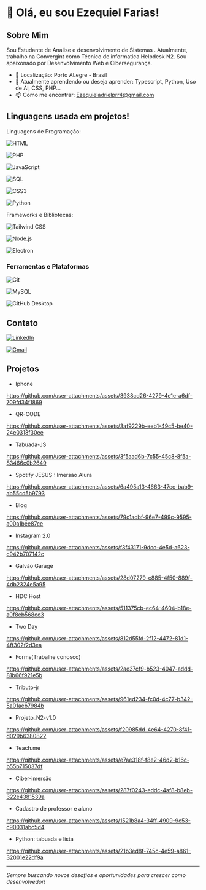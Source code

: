 # 👋 Olá, eu sou Ezequiel Farias!



## Sobre Mim

Sou Estudante de Analise e desenvolvimento de Sistemas . Atualmente, trabalho na Convergint como Técnico de informatica Helpdesk N2. Sou apaixonado por Desenvolvimento Web e Cibersegurança.

- 📍 Localização: Porto ALegre - Brasil
- 🌱 Atualmente aprendendo ou deseja aprender: Typescript, Python, Uso de Ai, CSS, PHP...
- 📫 Como me encontrar: Ezequieladrielprr4@gmail.com 

## Linguagens usada em projetos!

Linguagens de Programação: 

  ![HTML](https://img.shields.io/badge/HTML5-E34F26?style=for-the-badge&logo=html5&logoColor=white)

  ![PHP](https://img.shields.io/badge/PHP-777BB4?style=for-the-badge&logo=php&logoColor=white)

  ![JavaScript](https://img.shields.io/badge/JavaScript-F7DF1E?style=for-the-badge&logo=javascript&logoColor=black)

  ![SQL](https://img.shields.io/badge/SQL-003B57?style=for-the-badge&logo=postgresql&logoColor=white) 

  ![CSS3](https://img.shields.io/badge/CSS3-1572B6?style=for-the-badge&logo=css3&logoColor=white)
  
  ![Python](https://img.shields.io/badge/Python-3776AB?style=for-the-badge&logo=python&logoColor=white)

Frameworks e Bibliotecas: 

![Tailwind CSS](https://img.shields.io/badge/Tailwind_CSS-38B2AC?style=for-the-badge&logo=tailwind-css&logoColor=white)

![Node.js](https://img.shields.io/badge/Node.js-339933?style=for-the-badge&logo=nodedotjs&logoColor=white)

![Electron](https://img.shields.io/badge/Electron-47848F?style=for-the-badge&logo=electron&logoColor=white)

### Ferramentas e Plataformas
![Git](https://img.shields.io/badge/-Git-F05032?style=flat&logo=git)

![MySQL](https://img.shields.io/badge/MySQL-4479A1?style=for-the-badge&logo=mysql&logoColor=white)

![GitHub Desktop](https://img.shields.io/badge/GitHub_Desktop-181717?style=for-the-badge&logo=github&logoColor=white)
## Contato

 [![LinkedIn](https://img.shields.io/badge/LinkedIn-0077B5?style=for-the-badge&logo=linkedin&logoColor=white)](https://www.linkedin.com/in/ezequieladriel2/) 

  [![Gmail](https://img.shields.io/badge/Gmail-D14836?style=for-the-badge&logo=gmail&logoColor=white)](mailto:ezequieladrielprr4@gmail.com)

## Projetos
- Iphone 


https://github.com/user-attachments/assets/3938cd26-4279-4e1e-a6df-709fd34f1869




- QR-CODE



https://github.com/user-attachments/assets/3af9229b-eeb1-49c5-be40-24e0318f30ee





- Tabuada-JS 


https://github.com/user-attachments/assets/3f5aad6b-7c55-45c8-8f5a-83466c0b2649



- Spotify JESUS : Imersão Alura


https://github.com/user-attachments/assets/6a495a13-4663-47cc-bab9-ab55cd5b9793




- Blog


https://github.com/user-attachments/assets/79c1adbf-96e7-499c-9595-a00a1bee87ce



- Instagram 2.0


https://github.com/user-attachments/assets/f3f43171-9dcc-4e5d-a623-c942b707142c



- Galvão Garage




https://github.com/user-attachments/assets/28d07279-c885-4f50-889f-4db2324e5a95





- HDC Host


https://github.com/user-attachments/assets/511375cb-ec64-4604-b18e-a0f8eb568cc3


- Two Day


https://github.com/user-attachments/assets/812d55fd-2f12-4472-81d1-4ff302f2d3ea



- Forms(Trabalhe conosco)


https://github.com/user-attachments/assets/2ae37cf9-b523-4047-addd-81b66f921e5b


- Tributo-jr


https://github.com/user-attachments/assets/961ed234-fc0d-4c77-b342-5a01aeb7984b



- Projeto_N2-v1.0


https://github.com/user-attachments/assets/f20985dd-4e64-4270-8f41-d029b6380822



- Teach.me


https://github.com/user-attachments/assets/e7ae318f-f8e2-46d2-b16c-b55b715037df







- Ciber-imersão


https://github.com/user-attachments/assets/287f0243-eddc-4af8-b8eb-322e4381539a


- Cadastro de professor e aluno


https://github.com/user-attachments/assets/1521b8a4-34ff-4909-9c53-c90031abc5d4


- Python: tabuada e lista


https://github.com/user-attachments/assets/21b3ed8f-745c-4e59-a861-32001e22df9a







---

_Sempre buscando novos desafios e oportunidades para crescer como desenvolvedor!_







